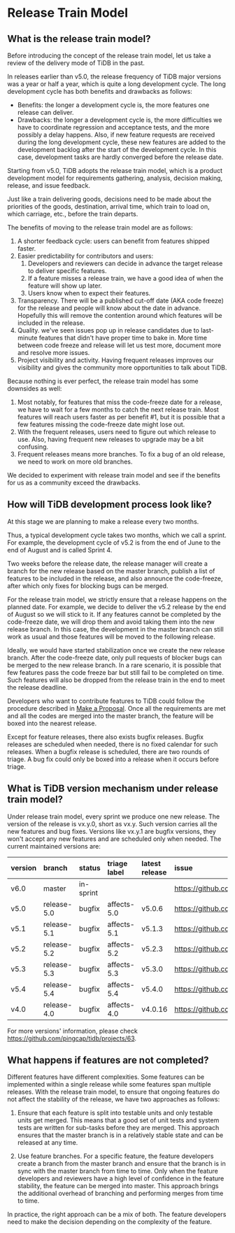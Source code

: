 # Release Train Model

## What is the release train model?

Before introducing the concept of the release train model, let us take a review of the delivery mode of TiDB in the past.

In releases earlier than v5.0, the release frequency of TiDB major versions was a year or half a year, which is quite a long development cycle. The long development cycle has both benefits and drawbacks as follows:

- Benefits: the longer a development cycle is, the more features one release can deliver.
- Drawbacks: the longer a development cycle is, the more difficulties we have to coordinate regression and acceptance tests, and the more possibly a delay happens. Also, if new feature requests are received during the long development cycle, these new features are added to the development backlog after the start of the development cycle. In this case, development tasks are hardly converged before the release date.

Starting from v5.0, TiDB adopts the release train model, which is a product development model for requirements gathering, analysis, decision making, release, and issue feedback.

Just like a train delivering goods, decisions need to be made about the priorities of the goods, destination, arrival time, which train to load on, which carriage, etc., before the train departs.

The benefits of moving to the release train model are as follows:

1. A shorter feedback cycle: users can benefit from features shipped faster.
2. Easier predictability for contributors and users:
    1. Developers and reviewers can decide in advance the target release to deliver specific features.
    2. If a feature misses a release train, we have a good idea of when the feature will show up later.
    3. Users know when to expect their features.
3. Transparency. There will be a published cut-off date (AKA code freeze) for the release and people will know about the date in advance. Hopefully this will remove the contention around which features will be included in the release.
4. Quality. we've seen issues pop up in release candidates due to last-minute features that didn't have proper time to bake in. More time between code freeze and release will let us test more, document more and resolve more issues.
5. Project visibility and activity. Having frequent releases improves our visibility and gives the community more opportunities to talk about TiDB.

Because nothing is ever perfect, the release train model has some downsides as well:

1. Most notably, for features that miss the code-freeze date for a release, we have to wait for a few months to catch the next release train. Most features will reach users faster as per benefit #1, but it is possible that a few features missing the code-freeze date might lose out.
2. With the frequent releases, users need to figure out which release to use. Also, having frequent new releases to upgrade may be a bit confusing.
3. Frequent releases means more branches. To fix a bug of an old release, we need to work on more old branches.

We decided to experiment with release train model and see if the benefits for us as a community exceed the drawbacks. 

## How will TiDB development process look like?

At this stage we are planning to make a release every two months.

Thus, a typical development cycle takes two months, which we call a sprint. For example, the development cycle of v5.2 is from the end of June to the end of August and is called Sprint 4.

Two weeks before the release date, the release manager will create a branch for the new release based on the master branch, publish a list of features to be included in the release, and also announce the code-freeze, after which only fixes for blocking bugs can be merged.

For the release train model, we strictly ensure that a release happens on the planned date. For example, we decide to deliver the v5.2 release by the end of August so we will stick to it. If any features cannot be completed by the code-freeze date, we will drop them and avoid taking them into the new release branch. In this case, the development in the master branch can still work as usual and those features will be moved to the following release. 

Ideally, we would have started stabilization once we create the new release branch. After the code-freeze date, only pull requests of blocker bugs can be merged to the new release branch. In a rare scenario, it is possible that few features pass the code freeze bar but still fail to be completed on time. Such features will also be dropped from the release train in the end to meet the release deadline.

Developers who want to contribute features to TiDB could follow the procedure described in [Make a Proposal](../contribute-to-tidb/make-a-proposal.md). Once all the requirements are met and all the codes are merged into the master branch, the feature will be boxed into the nearest release.

Except for feature releases, there also exists bugfix releases. Bugfix releases are scheduled when needed, there is no fixed calendar for such releases. When a bugfix release is scheduled, there are two rounds of triage. A bug fix could only be boxed into a release when it occurs before triage.

## What is TiDB version mechanism under release train model?

Under release train model, every sprint we produce one new release. The version of the release is vx.y.0, short as vx.y. Such version carries all the new features and bug fixes. Versions like vx.y.1 are bugfix versions, they won't accept any new features and are scheduled only when needed. The current maintained versions are:

| version             | branch             | status            | triage label            | latest release           | issue 
|:--------------------|:-------------------|:------------------|:------------------------|:-------------------------|:-------------------------------------------------------
| v6.0                | master             | in-sprint         |                         |                          | <https://github.com/pingcap/tidb/issues/32381>
| v5.0                | release-5.0        | bugfix            | affects-5.0             | v5.0.6                   | <https://github.com/pingcap/tidb/issues/30609>
| v5.1                | release-5.1        | bugfix            | affects-5.1             | v5.1.3                   | <https://github.com/pingcap/tidb/issues/30227>
| v5.2                | release-5.2        | bugfix            | affects-5.2             | v5.2.3                   | <https://github.com/pingcap/tidb/issues/30226>
| v5.3                | release-5.3        | bugfix            | affects-5.3             | v5.3.0                   | <https://github.com/pingcap/tidb/issues/28378>
| v5.4                | release-5.4        | bugfix            | affects-5.4             | v5.4.0                   | <https://github.com/pingcap/tidb/issues/30336>
| v4.0                | release-4.0        | bugfix            | affects-4.0             | v4.0.16                  | <https://github.com/pingcap/tidb/issues/29856>

For more versions' information, please check <https://github.com/pingcap/tidb/projects/63>.

## What happens if features are not completed?

Different features have different complexities. Some features can be implemented within a single release while some features span multiple releases. With the release train model, to ensure that ongoing features do not affect the stability of the release, we have two approaches as follows:

1. Ensure that each feature is split into testable units and only testable units get merged. This means that a good set of unit tests and system tests are written for sub-tasks before they are merged. This approach ensures that the master branch is in a relatively stable state and can be released at any time.

2. Use feature branches. For a specific feature, the feature developers create a branch from the master branch and ensure that the branch is in sync with the master branch from time to time. Only when the feature developers and reviewers have a high level of confidence in the feature stability, the feature can be merged into master. This approach brings the additional overhead of branching and performing merges from time to time.

In practice, the right approach can be a mix of both. The feature developers need to make the decision depending on the complexity of the feature.
